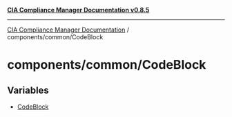 [**CIA Compliance Manager Documentation v0.8.5**](../../../README.md)

***

[CIA Compliance Manager Documentation](../../../modules.md) / components/common/CodeBlock

# components/common/CodeBlock

## Variables

- [CodeBlock](variables/CodeBlock.md)

